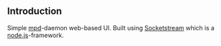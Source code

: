 Introduction
---

Simple [mpd](http://mpd.wikia.com/wiki/Music_Player_Daemon_Wiki)-daemon web-based UI. Built using 
[Socketstream](https://github.com/socketstream/socketstream) which is a 
[node.js](http://nodejs.org)-framework.

